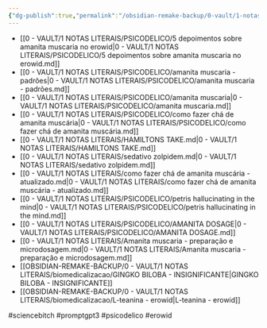 ```yaml
---
{"dg-publish":true,"permalink":"/obsidian-remake-backup/0-vault/1-notas-literais/biomedicalizacao/erowid/","tags":["sciencebitch","promptgpt3","psicodelico","erowid"],"dgHomeLink":true,"dgShowLocalGraph":true,"dgShowFileTree":true,"dgEnableSearch":true,"noteIcon":""}
---
```


- [[0 - VAULT/1 NOTAS LITERAIS/PSICODELICO/5 depoimentos sobre amanita muscaria no erowid\|0 - VAULT/1 NOTAS LITERAIS/PSICODELICO/5 depoimentos sobre amanita muscaria no erowid.md]]
- [[0 - VAULT/1 NOTAS LITERAIS/PSICODELICO/amanita muscaria - padrões\|0 - VAULT/1 NOTAS LITERAIS/PSICODELICO/amanita muscaria - padrões.md]]
- [[0 - VAULT/1 NOTAS LITERAIS/PSICODELICO/amanita muscaria\|0 - VAULT/1 NOTAS LITERAIS/PSICODELICO/amanita muscaria.md]]
- [[0 - VAULT/1 NOTAS LITERAIS/PSICODELICO/como fazer chá de amanita muscária\|0 - VAULT/1 NOTAS LITERAIS/PSICODELICO/como fazer chá de amanita muscária.md]]
- [[0 - VAULT/1 NOTAS LITERAIS/HAMILTONS TAKE.md\|0 - VAULT/1 NOTAS LITERAIS/HAMILTONS TAKE.md]]
- [[0 - VAULT/1 NOTAS LITERAIS/sedativo zolpidem.md\|0 - VAULT/1 NOTAS LITERAIS/sedativo zolpidem.md]]
- [[0 - VAULT/1 NOTAS LITERAIS/como fazer chá de amanita muscária -  atualizado.md\|0 - VAULT/1 NOTAS LITERAIS/como fazer chá de amanita muscária -  atualizado.md]]
- [[0 - VAULT/1 NOTAS LITERAIS/PSICODELICO/petris hallucinating in the mind\|0 - VAULT/1 NOTAS LITERAIS/PSICODELICO/petris hallucinating in the mind.md]]
- [[0 - VAULT/1 NOTAS LITERAIS/PSICODELICO/AMANITA DOSAGE\|0 - VAULT/1 NOTAS LITERAIS/PSICODELICO/AMANITA DOSAGE.md]]
- [[0 - VAULT/1 NOTAS LITERAIS/Amanita muscaria - preparação e microdosagem.md\|0 - VAULT/1 NOTAS LITERAIS/Amanita muscaria - preparação e microdosagem.md]]
- [[OBSIDIAN-REMAKE-BACKUP/0 - VAULT/1 NOTAS LITERAIS/biomedicalizacao/GINGKO BILOBA - INSIGNIFICANTE\|GINGKO BILOBA - INSIGNIFICANTE]]
- [[OBSIDIAN-REMAKE-BACKUP/0 - VAULT/1 NOTAS LITERAIS/biomedicalizacao/L-teanina - erowid\|L-teanina - erowid]]

#sciencebitch #promptgpt3 #psicodelico #erowid